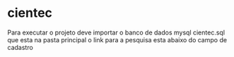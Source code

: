 # cientec
Para executar o projeto deve importar o banco de dados mysql cientec.sql que esta na pasta principal
o link para a pesquisa esta abaixo do campo de cadastro
